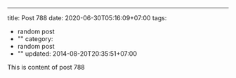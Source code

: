 ---
title: Post 788
date: 2020-06-30T05:16:09+07:00
tags:
  - random post
  - ""
category:
  - random post
  - ""
updated: 2014-08-20T20:35:51+07:00

This is content of post 788